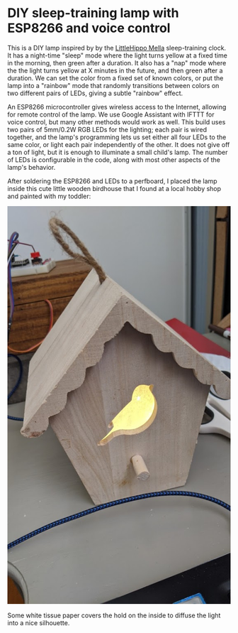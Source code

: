 # DIY sleep-training lamp with ESP8266 and voice control

This is a DIY lamp inspired by by the [LittleHippo Mella](https://www.amazon.com/dp/B078Z5FHG9) sleep-training clock. 
It has a night-time "sleep" mode where the light turns yellow at a fixed time in the morning, then green after a duration.
It also has a "nap" mode where the the light turns yellow at X minutes in the future, and then green after a duration. 
We can set the color from a fixed set of known colors, or put the lamp into a "rainbow" mode that randomly transitions
between colors on two different pairs of LEDs, giving a subtle "rainbow" effect.

An ESP8266 microcontroller gives wireless access to the Internet, allowing for remote control of the lamp. We use Google Assistant
with IFTTT for voice control, but many other methods would work as well. This build uses two pairs of 5mm/0.2W RGB LEDs for the lighting;
each pair is wired together, and the lamp's programming lets us set either all four LEDs to the same color, or light each pair
independently of the other. It does not give off a ton of light, but it is enough to illuminate a small child's lamp. The number of LEDs is
configurable in the code, along with most other aspects of the lamp's behavior.

After soldering the ESP8266 and LEDs to a perfboard, I placed the lamp inside this cute little wooden birdhouse that I found at a 
local hobby shop and painted with my toddler:

![](https://github.com/nealterrell/esp8266-sleep-lamp/raw/master/birdhouse.jpg)

Some white tissue paper covers the hold on the inside to diffuse the light into a nice silhouette.
